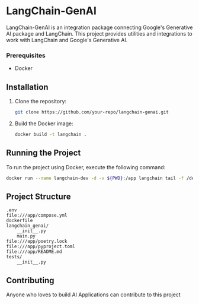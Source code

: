 # LangChain-GenAI

LangChain-GenAI is an integration package connecting Google's Generative AI package and LangChain. This project provides utilities and integrations to work with LangChain and Google's Generative AI.


### Prerequisites
- Docker


## Installation

1. Clone the repository:
    ```sh
    git clone https://github.com/your-repo/langchain-genai.git
    ```

2. Build the Docker image:
    ```sh
    docker build -t langchain .
    ```

## Running the Project

To run the project using Docker, execute the following command:

```sh
docker run --name langchain-dev -d -v ${PWD}:/app langchain tail -f /dev/null
```

## Project Structure
```
.env
file:///app/compose.yml
dockerfile
langchain_genai/
    __init__.py
    main.py
file:///app/poetry.lock
file:///app/pyproject.toml
file:///app/README.md
tests/
    __init__.py
```



## Contributing
Anyone who loves to build AI Applications can contribute to this project 

